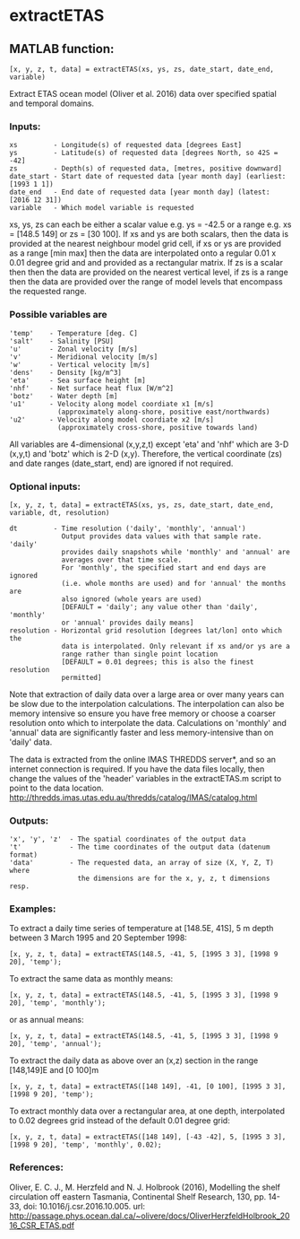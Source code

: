 # extractETAS

## MATLAB function:

    [x, y, z, t, data] = extractETAS(xs, ys, zs, date_start, date_end, variable)
  
  Extract ETAS ocean model (Oliver et al. 2016) data over specified
  spatial and temporal domains.

###  Inputs:

    xs         - Longitude(s) of requested data [degrees East]
    ys         - Latitude(s) of requested data [degrees North, so 42S = -42]
    zs         - Depth(s) of requested data, [metres, positive downward]
    date_start - Start date of requested data [year month day] (earliest: [1993 1 1])
    date_end   - End date of requested data [year month day] (latest: [2016 12 31])
    variable   - Which model variable is requested

   xs, ys, zs can each be either a scalar value e.g. ys = -42.5
   or a range e.g. xs = [148.5 149] or zs = [30 100]. If xs and ys
   are both scalars, then the data is provided at the nearest neighbour
   model grid cell, if xs or ys are provided as a range [min max] then
   the data are interpolated onto a regular 0.01 x 0.01 degree grid and
   and provided as a rectangular matrix. If zs is a scalar then then
   the data are provided on the nearest vertical level, if zs is a
   range then the data are provided over the range of model levels
   that encompass the requested range.

###   Possible variables are

    'temp'    - Temperature [deg. C]
    'salt'    - Salinity [PSU]
    'u'       - Zonal velocity [m/s]
    'v'       - Meridional velocity [m/s]
    'w'       - Vertical velocity [m/s]
    'dens'    - Density [kg/m^3]
    'eta'     - Sea surface height [m]
    'nhf'     - Net surface heat flux [W/m^2]
    'botz'    - Water depth [m]
    'u1'      - Velocity along model coordiate x1 [m/s]
                (approximately along-shore, positive east/northwards)
    'u2'      - Velocity along model coordiate x2 [m/s]
                (approximately cross-shore, positive towards land)

  All variables are 4-dimensional (x,y,z,t) except 'eta' and 'nhf'
  which are 3-D (x,y,t) and 'botz' which is 2-D (x,y). Therefore,
  the vertical coordinate (zs) and date ranges (date_start, end)
  are ignored if not required.

###  Optional inputs:

    [x, y, z, t, data] = extractETAS(xs, ys, zs, date_start, date_end, variable, dt, resolution)

    dt         - Time resolution ('daily', 'monthly', 'annual')
                 Output provides data values with that sample rate. 'daily'
                 provides daily snapshots while 'monthly' and 'annual' are
                 averages over that time scale.
                 For 'monthly', the specified start and end days are ignored
                 (i.e. whole months are used) and for 'annual' the months are
                 also ignored (whole years are used)
                 [DEFAULT = 'daily'; any value other than 'daily', 'monthly'
                 or 'annual' provides daily means]
    resolution - Horizontal grid resolution [degrees lat/lon] onto which the
                 data is interpolated. Only relevant if xs and/or ys are a
                 range rather than single point location
                 [DEFAULT = 0.01 degrees; this is also the finest resolution
                 permitted]

   Note that extraction of daily data over a large area or over many years
   can be slow due to the interpolation calculations. The interpolation
   can also be memory intensive so ensure you have free memory or choose
   a coarser resolution onto which to interpolate the data. Calculations
   on 'monthly' and 'annual' data are significantly faster and less 
   memory-intensive than on 'daily' data.

   The data is extracted from the online IMAS THREDDS server*, and so an
   internet connection is required. If you have the data files locally, then
   change the values of the 'header' variables in the extractETAS.m script
   to point to the data location.
   http://thredds.imas.utas.edu.au/thredds/catalog/IMAS/catalog.html

###  Outputs:

    'x', 'y', 'z'  - The spatial coordinates of the output data
    't'            - The time coordinates of the output data (datenum format)
    'data'         - The requested data, an array of size (X, Y, Z, T) where
                     the dimensions are for the x, y, z, t dimensions resp.

###  Examples:

   To extract a daily time series of temperature at [148.5E, 41S], 5 m depth
   between 3 March 1995 and 20 September 1998:

    [x, y, z, t, data] = extractETAS(148.5, -41, 5, [1995 3 3], [1998 9 20], 'temp');

   To extract the same data as monthly means:

    [x, y, z, t, data] = extractETAS(148.5, -41, 5, [1995 3 3], [1998 9 20], 'temp', 'monthly');

   or as annual means:

    [x, y, z, t, data] = extractETAS(148.5, -41, 5, [1995 3 3], [1998 9 20], 'temp', 'annual');

   To extract the daily data as above over an (x,z) section in the range [148,149]E and [0 100]m

    [x, y, z, t, data] = extractETAS([148 149], -41, [0 100], [1995 3 3], [1998 9 20], 'temp');

   To extract monthly data over a rectangular area, at one depth, interpolated to 0.02 degrees
   grid instead of the default 0.01 degree grid:

    [x, y, z, t, data] = extractETAS([148 149], [-43 -42], 5, [1995 3 3], [1998 9 20], 'temp', 'monthly', 0.02);

###  References:

   Oliver, E. C. J., M. Herzfeld and N. J. Holbrook (2016), Modelling the shelf
   circulation off eastern Tasmania, Continental Shelf Research, 130, pp. 14-33,
   doi: 10.1016/j.csr.2016.10.005. url:
   http://passage.phys.ocean.dal.ca/~olivere/docs/OliverHerzfeldHolbrook_2016_CSR_ETAS.pdf
